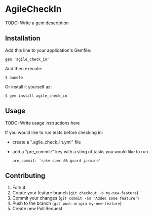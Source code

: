 # AgileCheckIn

TODO: Write a gem description

## Installation

Add this line to your application's Gemfile:

    gem 'agile_check_in'

And then execute:

    $ bundle

Or install it yourself as:

    $ gem install agile_check_in

## Usage

TODO: Write usage instructions here

If you would like to run tests before checking in:

* create a ".agile_check_in.yml" file
* add a "pre_commit:" key with a sting of tasks you would like to run

    `pre_commit: 'rake spec && guard-jasmine'`

## Contributing

1. Fork it
2. Create your feature branch (`git checkout -b my-new-feature`)
3. Commit your changes (`git commit -am 'Added some feature'`)
4. Push to the branch (`git push origin my-new-feature`)
5. Create new Pull Request
